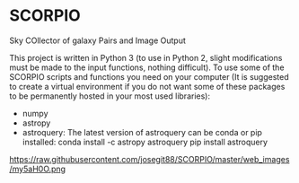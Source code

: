 # SCORPIO
Sky COllector of galaxy Pairs and Image Output

This project is written in Python 3 (to use in Python 2, slight modifications must be made to the input functions, nothing difficult). To use some of the SCORPIO scripts and functions you need on your computer (It is suggested to create a virtual environment if you do not want some of these packages to be permanently hosted in your most used libraries):
- numpy
- astropy
- astroquery:
  The latest version of astroquery can be conda or pip installed:
  conda install -c astropy astroquery
  pip install astroquery

https://raw.githubusercontent.com/josegit88/SCORPIO/master/web_images/my5aH0O.png

